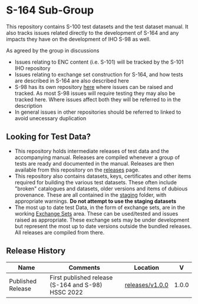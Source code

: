 # S-164 Sub-Group

This repository contains S-100 test datasets and the test dataset manual. It also tracks issues related directly to the development of S-164 and any impacts they have on the development of IHO S-98 as well.

As agreed by the group in discussions

* Issues relating to ENC content (i.e. S-101) will be tracked by the S-101 IHO repository
* Issues relating to exchange set construction for S-164, and how tests are described in S-164 are also described here
* S-98 has its own repository [here](https://github.com/iho-ohi/98-interoperability) where issues can be raised and tracked. As most S-98 issues will require testing they may also be tracked here. Where issues affect both they will be referred to in the description
* In general issues in other repositories should be referred to linked to avoid unecessary duplication

## Looking for Test Data?
* This repository holds intermediate releases of test data and the accompanying manual. Releases are compiled whenever a group of tests are ready and documented in the manual. Releases are then available from this repository on the [releases](https://github.com/iho-ohi/S-164-Sub-Group/releases) page. 
* This repository also contains datasets, keys, certificates and other items required for building the various test datasets. These often include "broken" catalogues and datasets, older versions and items of dubious provenance. These are all contained in the [staging](https://github.com/iho-ohi/S-164-Sub-Group/tree/main/data/Staging) folder, with appropriate warnings. **Do not attempt to use the staging datasets**
* The most up to date test Data, in the form of exchange sets, are in the working [Exchange Sets](https://github.com/iho-ohi/S-164-Sub-Group/tree/main/data/ExchangeSets) area. These can be used/tested and issues raised as appropriate. These exchange sets may be under development but represent the most up to date versions outside the bundled releases. All releases are compiled from there. 

## Release History

| Name              | Comments                                    | Location                                                                                 |  V  |
|----------------------|--------------------------------------------|------------------------------------------------------------------------------------------|:---:|
| Published Release     | First published release (S-164 and S-98) HSSC 2022 |                                       [releases/v1.0.0](https://github.com/iho-ohi/S-164-Sub-Group/releases/tag/v1.0.0) | 1.0.0 |

